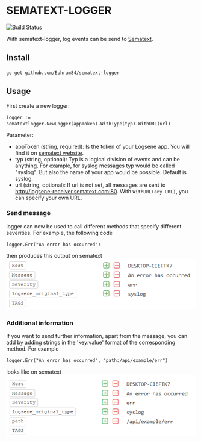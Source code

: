 # SEMATEXT-LOGGER

[![Build Status](https://travis-ci.org/Ephram84/sematext-logger.svg?branch=master)](https://travis-ci.org/Ephram84/sematext-logger)

With sematext-logger, log events can be send to [Sematext](https://sematext.com/).

## Install
<code>go get github.com/Ephram84/sematext-logger</code>

## Usage
First create a new logger:
```golang
logger := sematextlogger.NewLogger(appToken).WithType(typ).WithURL(url)
```
Parameter:
* appToken (string, required): Is the token of your Logsene app. You will find it on [sematext website](https://apps.sematext.com/ui/logs).
* typ (string, optional): Typ is a logical division of events and can be anything. For example, for syslog messages typ would be called "syslog". But also the name of your app would be possible. Default is syslog.
* url (string, optional): If url is not set, all messages are sent to http://logsene-receiver.sematext.com:80. With <code>WithURL(any URL)</code>, you can specify your own URL.

### Send message
logger can now be used to call different methods that specify different severities.
For example, the following code
```golang
logger.Err("An error has occurred")
```

then produces this output on sematext</br>
![](pictures/Sematext_err.PNG?raw=true)

### Additional information
If you want to send further information, apart from the message, you can add by adding strings in the 'key:value' format of the corresponding method.
For example
```golang
logger.Err("An error has occurred", "path:/api/example/err")
```
looks like on sematext</br>
![](pictures/Sematext_err2.PNG?raw=true)
